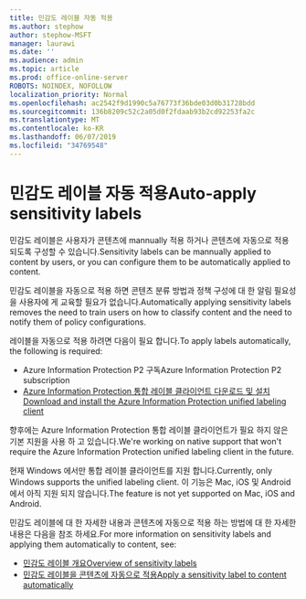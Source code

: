 ```yaml
---
title: 민감도 레이블 자동 적용
ms.author: stephow
author: stephow-MSFT
manager: laurawi
ms.date: ''
ms.audience: admin
ms.topic: article
ms.prod: office-online-server
ROBOTS: NOINDEX, NOFOLLOW
localization_priority: Normal
ms.openlocfilehash: ac2542f9d1990c5a76773f36bde03d0b31728bdd
ms.sourcegitcommit: 136b8209c52c2a05d0f2fdaab93b2cd92253fa2c
ms.translationtype: MT
ms.contentlocale: ko-KR
ms.lasthandoff: 06/07/2019
ms.locfileid: "34769548"
---
```

# <a name="auto-apply-sensitivity-labels"></a><span data-ttu-id="3d541-102">민감도 레이블 자동 적용</span><span class="sxs-lookup"><span data-stu-id="3d541-102">Auto-apply sensitivity labels</span></span>

<span data-ttu-id="3d541-103">민감도 레이블은 사용자가 콘텐츠에 mannually 적용 하거나 콘텐츠에 자동으로 적용 되도록 구성할 수 있습니다.</span><span class="sxs-lookup"><span data-stu-id="3d541-103">Sensitivity labels can be mannually applied to content by users, or you can configure them to be automatically applied to content.</span></span>

<span data-ttu-id="3d541-104">민감도 레이블을 자동으로 적용 하면 콘텐츠 분류 방법과 정책 구성에 대 한 알림 필요성을 사용자에 게 교육할 필요가 없습니다.</span><span class="sxs-lookup"><span data-stu-id="3d541-104">Automatically applying sensitivity labels removes the need to train users on how to classify content and the need to notify them of policy configurations.</span></span>

<span data-ttu-id="3d541-105">레이블을 자동으로 적용 하려면 다음이 필요 합니다.</span><span class="sxs-lookup"><span data-stu-id="3d541-105">To apply labels automatically, the following is required:</span></span>

- <span data-ttu-id="3d541-106">Azure Information Protection P2 구독</span><span class="sxs-lookup"><span data-stu-id="3d541-106">Azure Information Protection P2 subscription</span></span>
- [<span data-ttu-id="3d541-107">Azure Information Protection 통합 레이블 클라이언트 다운로드 및 설치</span><span class="sxs-lookup"><span data-stu-id="3d541-107">Download and install the Azure Information Protection unified labeling client</span></span>](https://docs.microsoft.com/azure/information-protection/rms-client/install-unifiedlabelingclient-app)

<span data-ttu-id="3d541-108">향후에는 Azure Information Protection 통합 레이블 클라이언트가 필요 하지 않은 기본 지원을 사용 하 고 있습니다.</span><span class="sxs-lookup"><span data-stu-id="3d541-108">We're working on native support that won't require the Azure Information Protection unified labeling client in the future.</span></span>

<span data-ttu-id="3d541-109">현재 Windows 에서만 통합 레이블 클라이언트를 지원 합니다.</span><span class="sxs-lookup"><span data-stu-id="3d541-109">Currently, only Windows supports the unified labeling client.</span></span>  <span data-ttu-id="3d541-110">이 기능은 Mac, iOS 및 Android에서 아직 지원 되지 않습니다.</span><span class="sxs-lookup"><span data-stu-id="3d541-110">The feature is not yet supported on Mac, iOS and Android.</span></span>

<span data-ttu-id="3d541-111">민감도 레이블에 대 한 자세한 내용과 콘텐츠에 자동으로 적용 하는 방법에 대 한 자세한 내용은 다음을 참조 하세요.</span><span class="sxs-lookup"><span data-stu-id="3d541-111">For more information on sensitivity labels and applying them automatically to content,  see:</span></span>

- [<span data-ttu-id="3d541-112">민감도 레이블 개요</span><span class="sxs-lookup"><span data-stu-id="3d541-112">Overview of sensitivity labels</span></span>](https://docs.microsoft.com/office365/securitycompliance/sensitivity-labels)
- [<span data-ttu-id="3d541-113">민감도 레이블을 콘텐츠에 자동으로 적용</span><span class="sxs-lookup"><span data-stu-id="3d541-113">Apply a sensitivity label to content automatically</span></span>](https://docs.microsoft.com/office365/securitycompliance/apply_sensitivity_label_automatically)